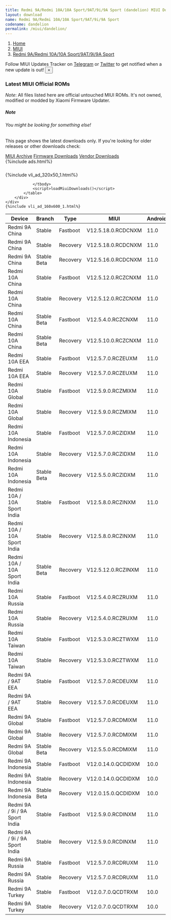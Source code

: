 ```yaml
---
title: Redmi 9A/Redmi 10A/10A Sport/9AT/9i/9A Sport (dandelion) MIUI Downloads
layout: download
name: Redmi 9A/Redmi 10A/10A Sport/9AT/9i/9A Sport
codename: dandelion
permalink: /miui/dandelion/
---
```

<nav aria-label="breadcrumb">
    <ol class="breadcrumb">
        <li class="breadcrumb-item"><a href="/">Home</a></li>
        <li class="breadcrumb-item"><a href="/miui/">MIUI</a></li>
        <li class="breadcrumb-item active" aria-current="page"><a href="/miui/dandelion/">Redmi 9A/Redmi 10A/10A Sport/9AT/9i/9A Sport</a></li>
    </ol>
</nav>
<div class="alert alert-primary alert-dismissible fade show" role="alert">
    Follow MIUI Updates Tracker on <a href="https://t.me/MIUIUpdatesTracker" class="alert-link">Telegram</a>
     or <a href="https://twitter.com/MiFwUpdater" class="alert-link">Twitter</a> to get notified when a new update is out!
    <button type="button" class="close" data-dismiss="alert" aria-label="Close">
        <span aria-hidden="true">&times;</span>
    </button>
</div>

### Latest MIUI Official ROMs
*Note*: All files listed here are official untouched MIUI ROMs. It's not owned, modified or modded by Xiaomi Firmware Updater.
<div class="card">
  <div class="card-body">
    <h5 class="card-title">Note</h5>
    <h6 class="card-subtitle mb-2 text-muted">You might be looking for something else!</h6>
    <p class="card-text">This page shows the latest downloads only.
     If you're looking for older releases or other downloads check:</p>
    <a href="/archive/miui/dandelion/" class="card-link">MIUI Archive</a>
    <a href="/firmware/dandelion/" class="card-link">Firmware Downloads</a>
    <a href="/vendor/dandelion/" class="card-link">Vendor Downloads</a>
  </div>
</div>
{%include ads.html%}
<div class="row justify-content-center">
    <div class="col-10">
        <div class="table-responsive-md" style="margin-top: 25px;">
            {%include vli_ad_320x50_1.html%}
            <table id="miui" class="display dt-responsive nowrap compact table table-striped table-hover table-sm">
                <thead class="thead-dark">
                    <tr>
                        <th data-ref="device">Device</th>
                        <th data-ref="branch">Branch</th>
                        <th data-ref="type">Type</th>
                        <th data-ref="miui">MIUI</th>
                        <th data-ref="android">Android</th>
                        <th data-ref="size">Size</th>
                        <th data-ref="size">Date</th>
                        <th data-ref="link">Link</th>
                    </tr>
                </thead>
                <tbody>
                <tr><td>Redmi 9A China</td><td>Stable</td><td>Fastboot</td><td>V12.5.18.0.RCDCNXM</td><td>11.0</td><td>3.9 GB</td><td>2022-09-01</td><td><a href="/miui/dandelion/stable/V12.5.18.0.RCDCNXM/">Download</a></td></tr>
<tr><td>Redmi 9A China</td><td>Stable</td><td>Recovery</td><td>V12.5.18.0.RCDCNXM</td><td>11.0</td><td>2.0 GB</td><td>2022-09-06</td><td><a href="/miui/dandelion/stable/V12.5.18.0.RCDCNXM/">Download</a></td></tr>
<tr><td>Redmi 9A China</td><td>Stable Beta</td><td>Recovery</td><td>V12.5.16.0.RCDCNXM</td><td>11.0</td><td>1.9 GB</td><td>2022-08-09</td><td><a href="/miui/dandelion/stable beta/V12.5.16.0.RCDCNXM/">Download</a></td></tr>
<tr><td>Redmi 10A China</td><td>Stable</td><td>Fastboot</td><td>V12.5.12.0.RCZCNXM</td><td>11.0</td><td>4.0 GB</td><td>2022-12-16</td><td><a href="/miui/dandelion/stable/V12.5.12.0.RCZCNXM/">Download</a></td></tr>
<tr><td>Redmi 10A China</td><td>Stable</td><td>Recovery</td><td>V12.5.12.0.RCZCNXM</td><td>11.0</td><td>2.1 GB</td><td>2022-12-23</td><td><a href="/miui/dandelion/stable/V12.5.12.0.RCZCNXM/">Download</a></td></tr>
<tr><td>Redmi 10A China</td><td>Stable Beta</td><td>Fastboot</td><td>V12.5.4.0.RCZCNXM</td><td>11.0</td><td>3.9 GB</td><td>2022-03-15</td><td><a href="/miui/dandelion/stable beta/V12.5.4.0.RCZCNXM/">Download</a></td></tr>
<tr><td>Redmi 10A China</td><td>Stable Beta</td><td>Recovery</td><td>V12.5.10.0.RCZCNXM</td><td>11.0</td><td>2.1 GB</td><td>2022-08-17</td><td><a href="/miui/dandelion/stable beta/V12.5.10.0.RCZCNXM/">Download</a></td></tr>
<tr><td>Redmi 10A EEA</td><td>Stable</td><td>Fastboot</td><td>V12.5.7.0.RCZEUXM</td><td>11.0</td><td>4.5 GB</td><td>2022-12-08</td><td><a href="/miui/dandelion/stable/V12.5.7.0.RCZEUXM/">Download</a></td></tr>
<tr><td>Redmi 10A EEA</td><td>Stable</td><td>Recovery</td><td>V12.5.7.0.RCZEUXM</td><td>11.0</td><td>2.0 GB</td><td>2022-12-16</td><td><a href="/miui/dandelion/stable/V12.5.7.0.RCZEUXM/">Download</a></td></tr>
<tr><td>Redmi 10A Global</td><td>Stable</td><td>Fastboot</td><td>V12.5.9.0.RCZMIXM</td><td>11.0</td><td>4.5 GB</td><td>2022-12-13</td><td><a href="/miui/dandelion/stable/V12.5.9.0.RCZMIXM/">Download</a></td></tr>
<tr><td>Redmi 10A Global</td><td>Stable</td><td>Recovery</td><td>V12.5.9.0.RCZMIXM</td><td>11.0</td><td>1.9 GB</td><td>2022-12-23</td><td><a href="/miui/dandelion/stable/V12.5.9.0.RCZMIXM/">Download</a></td></tr>
<tr><td>Redmi 10A Indonesia</td><td>Stable</td><td>Fastboot</td><td>V12.5.7.0.RCZIDXM</td><td>11.0</td><td>4.2 GB</td><td>2022-12-13</td><td><a href="/miui/dandelion/stable/V12.5.7.0.RCZIDXM/">Download</a></td></tr>
<tr><td>Redmi 10A Indonesia</td><td>Stable</td><td>Recovery</td><td>V12.5.7.0.RCZIDXM</td><td>11.0</td><td>2.0 GB</td><td>2022-12-23</td><td><a href="/miui/dandelion/stable/V12.5.7.0.RCZIDXM/">Download</a></td></tr>
<tr><td>Redmi 10A Indonesia</td><td>Stable Beta</td><td>Recovery</td><td>V12.5.5.0.RCZIDXM</td><td>11.0</td><td>2.0 GB</td><td>2022-08-25</td><td><a href="/miui/dandelion/stable beta/V12.5.5.0.RCZIDXM/">Download</a></td></tr>
<tr><td>Redmi 10A / 10A Sport India</td><td>Stable</td><td>Fastboot</td><td>V12.5.8.0.RCZINXM</td><td>11.0</td><td>3.1 GB</td><td>2022-09-20</td><td><a href="/miui/dandelion/stable/V12.5.8.0.RCZINXM/">Download</a></td></tr>
<tr><td>Redmi 10A / 10A Sport India</td><td>Stable</td><td>Recovery</td><td>V12.5.8.0.RCZINXM</td><td>11.0</td><td>1.9 GB</td><td>2022-09-26</td><td><a href="/miui/dandelion/stable/V12.5.8.0.RCZINXM/">Download</a></td></tr>
<tr><td>Redmi 10A / 10A Sport India</td><td>Stable Beta</td><td>Recovery</td><td>V12.5.12.0.RCZINXM</td><td>11.0</td><td>1.9 GB</td><td>2023-02-07</td><td><a href="/miui/dandelion/stable beta/V12.5.12.0.RCZINXM/">Download</a></td></tr>
<tr><td>Redmi 10A Russia</td><td>Stable</td><td>Fastboot</td><td>V12.5.4.0.RCZRUXM</td><td>11.0</td><td>4.0 GB</td><td>2022-12-14</td><td><a href="/miui/dandelion/stable/V12.5.4.0.RCZRUXM/">Download</a></td></tr>
<tr><td>Redmi 10A Russia</td><td>Stable</td><td>Recovery</td><td>V12.5.4.0.RCZRUXM</td><td>11.0</td><td>2.0 GB</td><td>2022-12-27</td><td><a href="/miui/dandelion/stable/V12.5.4.0.RCZRUXM/">Download</a></td></tr>
<tr><td>Redmi 10A Taiwan</td><td>Stable</td><td>Fastboot</td><td>V12.5.3.0.RCZTWXM</td><td>11.0</td><td>3.1 GB</td><td>2022-10-08</td><td><a href="/miui/dandelion/stable/V12.5.3.0.RCZTWXM/">Download</a></td></tr>
<tr><td>Redmi 10A Taiwan</td><td>Stable</td><td>Recovery</td><td>V12.5.3.0.RCZTWXM</td><td>11.0</td><td>1.9 GB</td><td>2022-10-14</td><td><a href="/miui/dandelion/stable/V12.5.3.0.RCZTWXM/">Download</a></td></tr>
<tr><td>Redmi 9A / 9AT EEA</td><td>Stable</td><td>Fastboot</td><td>V12.5.7.0.RCDEUXM</td><td>11.0</td><td>4.3 GB</td><td>2022-10-31</td><td><a href="/miui/dandelion/stable/V12.5.7.0.RCDEUXM/">Download</a></td></tr>
<tr><td>Redmi 9A / 9AT EEA</td><td>Stable</td><td>Recovery</td><td>V12.5.7.0.RCDEUXM</td><td>11.0</td><td>2.0 GB</td><td>2022-11-08</td><td><a href="/miui/dandelion/stable/V12.5.7.0.RCDEUXM/">Download</a></td></tr>
<tr><td>Redmi 9A Global</td><td>Stable</td><td>Fastboot</td><td>V12.5.7.0.RCDMIXM</td><td>11.0</td><td>4.3 GB</td><td>2022-11-07</td><td><a href="/miui/dandelion/stable/V12.5.7.0.RCDMIXM/">Download</a></td></tr>
<tr><td>Redmi 9A Global</td><td>Stable</td><td>Recovery</td><td>V12.5.7.0.RCDMIXM</td><td>11.0</td><td>2.0 GB</td><td>2022-11-28</td><td><a href="/miui/dandelion/stable/V12.5.7.0.RCDMIXM/">Download</a></td></tr>
<tr><td>Redmi 9A Global</td><td>Stable Beta</td><td>Recovery</td><td>V12.5.5.0.RCDMIXM</td><td>11.0</td><td>1.9 GB</td><td>2022-05-19</td><td><a href="/miui/dandelion/stable beta/V12.5.5.0.RCDMIXM/">Download</a></td></tr>
<tr><td>Redmi 9A Indonesia</td><td>Stable</td><td>Fastboot</td><td>V12.0.14.0.QCDIDXM</td><td>10.0</td><td>3.3 GB</td><td>2022-08-10</td><td><a href="/miui/dandelion/stable/V12.0.14.0.QCDIDXM/">Download</a></td></tr>
<tr><td>Redmi 9A Indonesia</td><td>Stable</td><td>Recovery</td><td>V12.0.14.0.QCDIDXM</td><td>10.0</td><td>1.8 GB</td><td>2022-08-17</td><td><a href="/miui/dandelion/stable/V12.0.14.0.QCDIDXM/">Download</a></td></tr>
<tr><td>Redmi 9A Indonesia</td><td>Stable Beta</td><td>Recovery</td><td>V12.0.15.0.QCDIDXM</td><td>10.0</td><td>1.8 GB</td><td>2023-02-28</td><td><a href="/miui/dandelion/stable beta/V12.0.15.0.QCDIDXM/">Download</a></td></tr>
<tr><td>Redmi 9A / 9i / 9A Sport India</td><td>Stable</td><td>Fastboot</td><td>V12.5.9.0.RCDINXM</td><td>11.0</td><td>3.0 GB</td><td>2022-09-15</td><td><a href="/miui/dandelion/stable/V12.5.9.0.RCDINXM/">Download</a></td></tr>
<tr><td>Redmi 9A / 9i / 9A Sport India</td><td>Stable</td><td>Recovery</td><td>V12.5.9.0.RCDINXM</td><td>11.0</td><td>1.9 GB</td><td>2022-10-11</td><td><a href="/miui/dandelion/stable/V12.5.9.0.RCDINXM/">Download</a></td></tr>
<tr><td>Redmi 9A Russia</td><td>Stable</td><td>Fastboot</td><td>V12.5.7.0.RCDRUXM</td><td>11.0</td><td>3.7 GB</td><td>2022-09-14</td><td><a href="/miui/dandelion/stable/V12.5.7.0.RCDRUXM/">Download</a></td></tr>
<tr><td>Redmi 9A Russia</td><td>Stable</td><td>Recovery</td><td>V12.5.7.0.RCDRUXM</td><td>11.0</td><td>2.0 GB</td><td>2022-10-11</td><td><a href="/miui/dandelion/stable/V12.5.7.0.RCDRUXM/">Download</a></td></tr>
<tr><td>Redmi 9A Turkey</td><td>Stable</td><td>Fastboot</td><td>V12.0.7.0.QCDTRXM</td><td>10.0</td><td>3.4 GB</td><td>2021-08-20</td><td><a href="/miui/dandelion/stable/V12.0.7.0.QCDTRXM/">Download</a></td></tr>
<tr><td>Redmi 9A Turkey</td><td>Stable</td><td>Recovery</td><td>V12.0.7.0.QCDTRXM</td><td>10.0</td><td>1.8 GB</td><td>2021-09-02</td><td><a href="/miui/dandelion/stable/V12.0.7.0.QCDTRXM/">Download</a></td></tr>

                </tbody>
                <script>loadMiuiDownloads()</script>
            </table>
        </div>
    </div>
    {%include vli_ad_160x600_1.html%}
</div>

